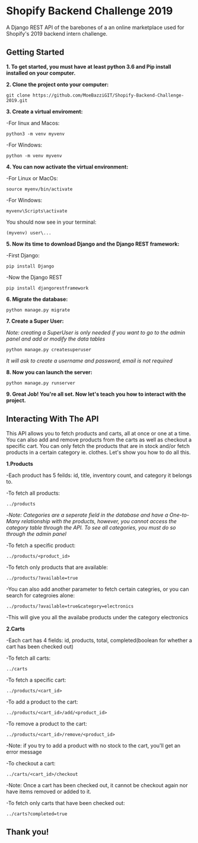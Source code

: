 # Shopify Backend Challenge 2019
A Django REST API of the barebones of a an online marketplace used for Shopify's 2019 backend intern challenge.

## Getting Started
**1. To get started, you must have at least python 3.6 and Pip install installed on your computer.**

**2. Clone the project onto your computer:**

```
git clone https://github.com/MoeBazziGIT/Shopify-Backend-Challenge-2019.git
```

**3. Create a virtual enviroment:**

  -For linux and Macos:
```
python3 -m venv myvenv
```

  -For Windows:
```
python -m venv myvenv
```

**4. You can now activate the virtual environment:** 

-For Linux or MacOs:
```
source myenv/bin/activate
```

-For Windows:
```
myvenv\Scripts\activate
```

You should now see in your terminal:
```
(myvenv) user\...
```

**5. Now its time to download Django and the Django REST framework:**

-First Django:
```
pip install Django
```
-Now the Django REST
```
pip install djangorestframework
```

**6. Migrate the database:**
```
python manage.py migrate
```

**7. Create a Super User:**

*Note: creating a SuperUser is only needed if you want to go to the admin panel and add or modify the data tables*

```
python manage.py createsuperuser
```
   *It will ask to create a username and password, email is not required*

**8. Now you can launch the server:**
```
python manage.py runserver
```
**9. Great Job! You're all set. Now let's teach you how to interact with the project.**

## Interacting With The API

This API allows you to fetch products and carts, all at once or one at a time. You can also add and remove products from the carts as well as checkout a specific cart. You can only fetch the products that are in stock and/or fetch products in a certain category ie. clothes. Let's show you how to do all this.

**1.Products**

-Each product has 5 feilds: id, title, inventory count, and category it belongs to.


-To fetch all products:
```
../products
```

-*Note: Categories are a seperate field in the database and have a One-to-Many relationship with the products, however, you cannot access the category table through the API. To see all categories, you must do so through the admin panel*

-To fetch a specific product:
```
../products/<product_id>
```

-To fetch only products that are available:
```
../products/?available=true
```

-You can also add another parameter to fetch certain categries, or you can search for categroies alone:
```
../products/?available=true&category=electronics
```

-This will give you all the availabe products under the category electronics

**2.Carts**

-Each cart has 4 fields: id, products, total, completed(boolean for whether a cart has been checked out)

-To fetch all carts:

```
../carts
```

-To fetch a specific cart:
```
../products/<cart_id>
```

-To add a product to the cart:
```
../products/<cart_id>/add/<product_id>

```

-To remove a product to the cart:
```
../products/<cart_id>/remove/<product_id>

```

-Note: if you try to add a product with no stock to the cart, you'll get an error message


-To checkout a cart:

```
../carts/<cart_id>/checkout
```
-Note: Once a cart has been checked out, it cannot be checkout again nor have items removed or added to it. 


-To fetch only carts that have been checked out:
```
../carts?completed=true
```

## Thank you!


